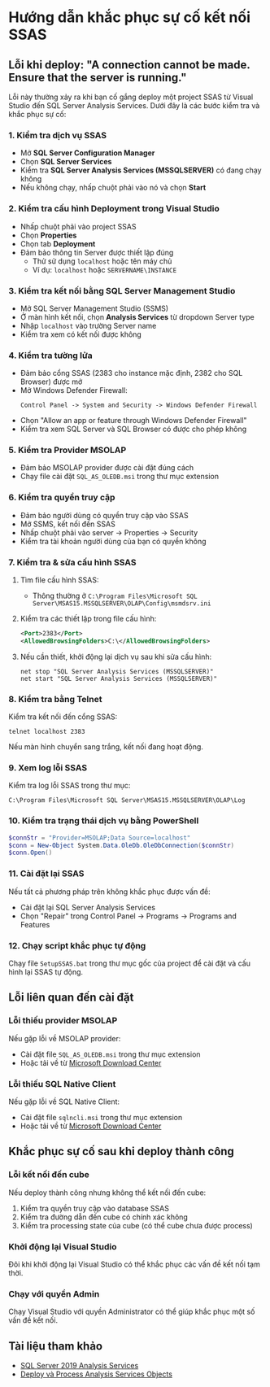 # Hướng dẫn khắc phục sự cố kết nối SSAS

## Lỗi khi deploy: "A connection cannot be made. Ensure that the server is running."

Lỗi này thường xảy ra khi bạn cố gắng deploy một project SSAS từ Visual Studio đến SQL Server Analysis Services. Dưới đây là các bước kiểm tra và khắc phục sự cố:

### 1. Kiểm tra dịch vụ SSAS
- Mở **SQL Server Configuration Manager**
- Chọn **SQL Server Services**
- Kiểm tra **SQL Server Analysis Services (MSSQLSERVER)** có đang chạy không
- Nếu không chạy, nhấp chuột phải vào nó và chọn **Start**

### 2. Kiểm tra cấu hình Deployment trong Visual Studio
- Nhấp chuột phải vào project SSAS
- Chọn **Properties**
- Chọn tab **Deployment**
- Đảm bảo thông tin Server được thiết lập đúng
  - Thử sử dụng `localhost` hoặc tên máy chủ
  - Ví dụ: `localhost` hoặc `SERVERNAME\INSTANCE`

### 3. Kiểm tra kết nối bằng SQL Server Management Studio
- Mở SQL Server Management Studio (SSMS)
- Ở màn hình kết nối, chọn **Analysis Services** từ dropdown Server type
- Nhập `localhost` vào trường Server name
- Kiểm tra xem có kết nối được không

### 4. Kiểm tra tường lửa
- Đảm bảo cổng SSAS (2383 cho instance mặc định, 2382 cho SQL Browser) được mở
- Mở Windows Defender Firewall:
  ```
  Control Panel -> System and Security -> Windows Defender Firewall
  ```
- Chọn "Allow an app or feature through Windows Defender Firewall"
- Kiểm tra xem SQL Server và SQL Browser có được cho phép không

### 5. Kiểm tra Provider MSOLAP
- Đảm bảo MSOLAP provider được cài đặt đúng cách
- Chạy file cài đặt `SQL_AS_OLEDB.msi` trong thư mục extension

### 6. Kiểm tra quyền truy cập
- Đảm bảo người dùng có quyền truy cập vào SSAS
- Mở SSMS, kết nối đến SSAS
- Nhấp chuột phải vào server -> Properties -> Security
- Kiểm tra tài khoản người dùng của bạn có quyền không

### 7. Kiểm tra & sửa cấu hình SSAS
1. Tìm file cấu hình SSAS:
   - Thông thường ở `C:\Program Files\Microsoft SQL Server\MSAS15.MSSQLSERVER\OLAP\Config\msmdsrv.ini`
   
2. Kiểm tra các thiết lập trong file cấu hình:
   ```xml
   <Port>2383</Port>
   <AllowedBrowsingFolders>C:\</AllowedBrowsingFolders>
   ```

3. Nếu cần thiết, khởi động lại dịch vụ sau khi sửa cấu hình:
   ```
   net stop "SQL Server Analysis Services (MSSQLSERVER)"
   net start "SQL Server Analysis Services (MSSQLSERVER)"
   ```

### 8. Kiểm tra bằng Telnet
Kiểm tra kết nối đến cổng SSAS:
```
telnet localhost 2383
```
Nếu màn hình chuyển sang trắng, kết nối đang hoạt động.

### 9. Xem log lỗi SSAS
Kiểm tra log lỗi SSAS trong thư mục:
```
C:\Program Files\Microsoft SQL Server\MSAS15.MSSQLSERVER\OLAP\Log
```

### 10. Kiểm tra trạng thái dịch vụ bằng PowerShell
```powershell
$connStr = "Provider=MSOLAP;Data Source=localhost"
$conn = New-Object System.Data.OleDb.OleDbConnection($connStr)
$conn.Open()
```

### 11. Cài đặt lại SSAS
Nếu tất cả phương pháp trên không khắc phục được vấn đề:
- Cài đặt lại SQL Server Analysis Services
- Chọn "Repair" trong Control Panel -> Programs -> Programs and Features

### 12. Chạy script khắc phục tự động
Chạy file `SetupSSAS.bat` trong thư mục gốc của project để cài đặt và cấu hình lại SSAS tự động.

## Lỗi liên quan đến cài đặt

### Lỗi thiếu provider MSOLAP
Nếu gặp lỗi về MSOLAP provider:
- Cài đặt file `SQL_AS_OLEDB.msi` trong thư mục extension
- Hoặc tải về từ [Microsoft Download Center](https://www.microsoft.com/en-us/download/details.aspx?id=56722)

### Lỗi thiếu SQL Native Client
Nếu gặp lỗi về SQL Native Client:
- Cài đặt file `sqlncli.msi` trong thư mục extension
- Hoặc tải về từ [Microsoft Download Center](https://www.microsoft.com/en-us/download/details.aspx?id=50402)

## Khắc phục sự cố sau khi deploy thành công

### Lỗi kết nối đến cube
Nếu deploy thành công nhưng không thể kết nối đến cube:
1. Kiểm tra quyền truy cập vào database SSAS
2. Kiểm tra đường dẫn đến cube có chính xác không
3. Kiểm tra processing state của cube (có thể cube chưa được process)

### Khởi động lại Visual Studio
Đôi khi khởi động lại Visual Studio có thể khắc phục các vấn đề kết nối tạm thời.

### Chạy với quyền Admin
Chạy Visual Studio với quyền Administrator có thể giúp khắc phục một số vấn đề kết nối.

## Tài liệu tham khảo
- [SQL Server 2019 Analysis Services](https://docs.microsoft.com/en-us/analysis-services/analysis-services-overview)
- [Deploy và Process Analysis Services Objects](https://docs.microsoft.com/en-us/analysis-services/deployment/deployment-script-files-solution-deployment-properties)